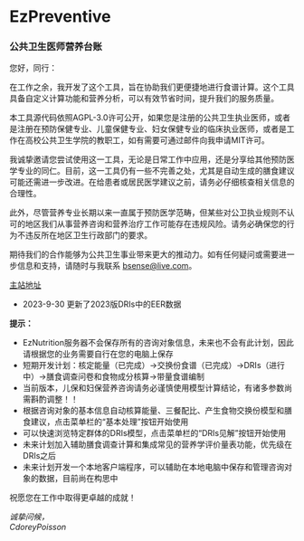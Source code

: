 # EzPreventive

### 公共卫生医师营养台账

您好，同行：

在工作之余，我开发了这个工具，旨在协助我们更便捷地进行食谱计算。这个工具具备自定义计算功能和营养分析，可以有效节省时间，提升我们的服务质量。

本工具源代码依照AGPL-3.0许可公开，如果您是注册的公共卫生执业医师，或者是注册在预防保健专业、儿童保健专业、妇女保健专业的临床执业医师，或者是工作在高校公共卫生学院的教职工，如有需要可通过邮件向我申请MIT许可。

我诚挚邀请您尝试使用这一工具，无论是日常工作中应用，还是分享给其他预防医学专业的同仁。目前，这一工具仍有一些不完善之处，尤其是自动生成的膳食建议可能还需进一步改进。在给患者或居民医学建议之前，请务必仔细核查相关信息的合理性。

此外，尽管营养专业长期以来一直属于预防医学范畴，但某些对公卫执业规则不认可的地区我们从事营养咨询和营养治疗工作可能存在违规风险。请务必确保您的行为不违反所在地区卫生行政部门的要求。

期待我们的合作能够为公共卫生事业带来更大的推动力。如有任何疑问或需要进一步信息和支持，请随时与我联系 [bsense@live.com](mailto:bsense@live.com)。

[主站地址](https://eznutrition.cdorey.net/)

- 2023-9-30 更新了2023版DRIs中的EER数据

**提示：**

- EzNutrition服务器不会保存所有的咨询对象信息，未来也不会有此计划，因此请根据您的业务需要自行在您的电脑上保存
- 短期开发计划：核定能量（已完成）->交换份食谱（已完成）->DRIs（进行中）->膳食调查问卷和食物成分核算->带量食谱编制
- 当前版本，儿保和妇保营养咨询请务必谨慎使用模型计算结论，有诸多参数尚需斟酌调整！！
- 根据咨询对象的基本信息自动核算能量、三餐配比、产生食物交换份模型和膳食建议，点击菜单栏的“基本处理”按钮开始使用
- 可以快速浏览特定群体的DRIs模型，点击菜单栏的“DRIs见解”按钮开始使用
- 未来计划加入辅助膳食调查计算和集成常见的营养学评价量表功能，优先级在DRIs之后
- 未来计划开发一个本地客户端程序，可以辅助在本地电脑中保存和管理咨询对象的数据，目前尚在构思中


祝愿您在工作中取得更卓越的成就！

*诚挚问候，*  
*CdoreyPoisson*
